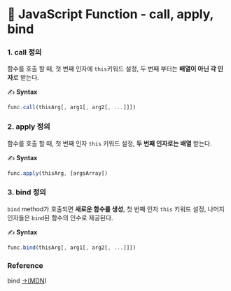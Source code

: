 # 📄 JavaScript Function - call, apply, bind

### 1. call 정의

함수를 호출 할 때, 첫 번째 인자에 `this`키워드 설정, 두 번째 부터는 **배열이 아닌 각 인자**로 받는다.

✍ **Syntax**

```javascript
func.call(thisArg[, arg1[, arg2[, ...]]])
```

### 2. apply 정의

함수를 호출 할 때,  첫 번째 인자 `this` 키워드 설정, **두 번째 인자로는 배열** 받는다.

✍ **Syntax**

```javascript
func.apply(thisArg, [argsArray])
```

### 3. bind 정의

`bind`  method가 호출되면 **새로운 함수를 생성**, 첫 번째 인자 `this` 키워드 설정, 나머지 인자들은 `bind`된 함수의 인수로 제공된다.

✍ **Syntax**

```javascript
func.bind(thisArg[, arg1[, arg2[, ...]]])
```

###  <a id="reference"></a>

### Reference <a id="reference"></a>

bind [→\(MDN](https://developer.mozilla.org/ko/docs/Web/JavaScript/Reference/Global_Objects/Function/bind)\)

